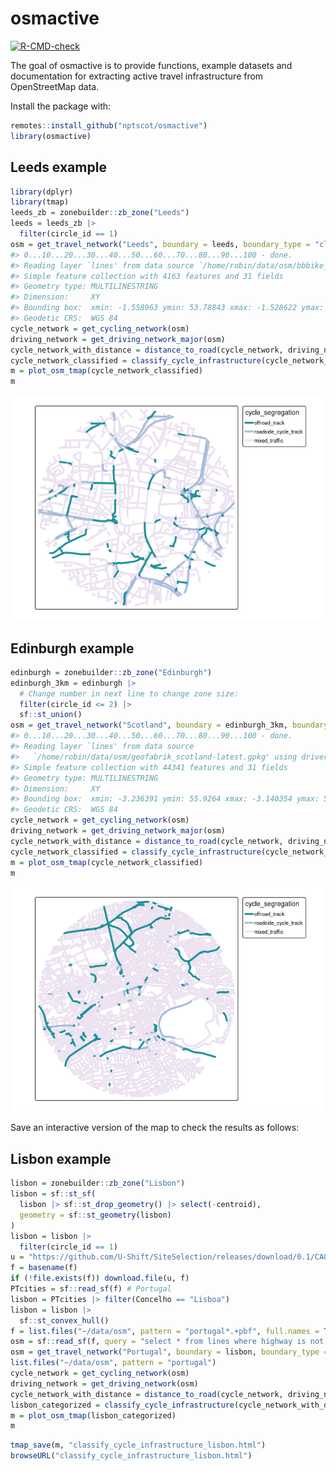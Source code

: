 
<!-- README.md is generated from README.Rmd. Please edit that file -->

# osmactive

<!-- badges: start -->

[![R-CMD-check](https://github.com/nptscot/osmactive/actions/workflows/R-CMD-check.yaml/badge.svg)](https://github.com/nptscot/osmactive/actions/workflows/R-CMD-check.yaml)

<!-- badges: end -->

The goal of osmactive is to provide functions, example datasets and
documentation for extracting active travel infrastructure from
OpenStreetMap data.

Install the package with:

``` r
remotes::install_github("nptscot/osmactive")
library(osmactive)
```

## Leeds example

``` r
library(dplyr)
library(tmap)
leeds_zb = zonebuilder::zb_zone("Leeds")
leeds = leeds_zb |>
  filter(circle_id == 1)
osm = get_travel_network("Leeds", boundary = leeds, boundary_type = "clipsrc")
#> 0...10...20...30...40...50...60...70...80...90...100 - done.
#> Reading layer `lines' from data source `/home/robin/data/osm/bbbike_Leeds.gpkg' using driver `GPKG'
#> Simple feature collection with 4163 features and 31 fields
#> Geometry type: MULTILINESTRING
#> Dimension:     XY
#> Bounding box:  xmin: -1.558963 ymin: 53.78843 xmax: -1.528622 ymax: 53.80639
#> Geodetic CRS:  WGS 84
cycle_network = get_cycling_network(osm)
driving_network = get_driving_network_major(osm)
cycle_network_with_distance = distance_to_road(cycle_network, driving_network)
cycle_network_classified = classify_cycle_infrastructure(cycle_network_with_distance)
m = plot_osm_tmap(cycle_network_classified)
m
```

![](man/figures/README-leeds-1.png)<!-- -->

## Edinburgh example

``` r
edinburgh = zonebuilder::zb_zone("Edinburgh")
edinburgh_3km = edinburgh |>
  # Change number in next line to change zone size:
  filter(circle_id <= 2) |>
  sf::st_union()
osm = get_travel_network("Scotland", boundary = edinburgh_3km, boundary_type = "clipsrc")
#> 0...10...20...30...40...50...60...70...80...90...100 - done.
#> Reading layer `lines' from data source 
#>   `/home/robin/data/osm/geofabrik_scotland-latest.gpkg' using driver `GPKG'
#> Simple feature collection with 44341 features and 31 fields
#> Geometry type: MULTILINESTRING
#> Dimension:     XY
#> Bounding box:  xmin: -3.236391 ymin: 55.9264 xmax: -3.140354 ymax: 55.98029
#> Geodetic CRS:  WGS 84
cycle_network = get_cycling_network(osm)
driving_network = get_driving_network_major(osm)
cycle_network_with_distance = distance_to_road(cycle_network, driving_network)
cycle_network_classified = classify_cycle_infrastructure(cycle_network_with_distance)
m = plot_osm_tmap(cycle_network_classified)
m
```

![](man/figures/README-edinburgh-1.png)<!-- -->

Save an interactive version of the map to check the results as follows:

## Lisbon example

``` r
lisbon = zonebuilder::zb_zone("Lisbon")
lisbon = sf::st_sf(
  lisbon |> sf::st_drop_geometry() |> select(-centroid),
  geometry = sf::st_geometry(lisbon)
)
lisbon = lisbon |>
  filter(circle_id == 1)
u = "https://github.com/U-Shift/SiteSelection/releases/download/0.1/CAOP_municipios.gpkg"
f = basename(f)
if (!file.exists(f)) download.file(u, f)
PTcities = sf::read_sf(f) # Portugal
lisbon = PTcities |> filter(Concelho == "Lisboa")
lisbon = lisbon |>
  sf::st_convex_hull()
f = list.files("~/data/osm", pattern = "portugal*.+pbf", full.names = TRUE)
osm = sf::read_sf(f, query = "select * from lines where highway is not null")
osm = get_travel_network("Portugal", boundary = lisbon, boundary_type = "clipsrc", force_vectortranslate = TRUE)
list.files("~/data/osm", pattern = "portugal")
cycle_network = get_cycling_network(osm)
driving_network = get_driving_network(osm)
cycle_network_with_distance = distance_to_road(cycle_network, driving_network)
lisbon_categorized = classify_cycle_infrastructure(cycle_network_with_distance)
m = plot_osm_tmap(lisbon_categorized)
m
```

``` r
tmap_save(m, "classify_cycle_infrastructure_lisbon.html")
browseURL("classify_cycle_infrastructure_lisbon.html")
```
